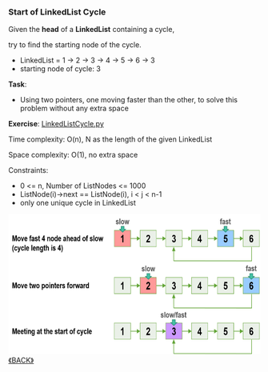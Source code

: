 ### Start of LinkedList Cycle

Given the **head** of a **LinkedList** containing a cycle, 

try to find the starting node of the cycle.

- LinkedList = 1 -> 2 -> 3 -> 4 -> 5 -> 6 -> 3
- starting node of cycle: 3

**Task**:
- Using two pointers, one moving faster than the other, to solve this problem without any extra space

**Exercise**: [LinkedListCycle.py](/LinkedListCycle.py)

Time complexity: O(n), N as the length of the given LinkedList

Space complexity: O(1), no extra space

Constraints:
- 0 <= n, Number of ListNodes <= 1000
- ListNode(i)->next == ListNode(i), i < j < n-1
- only one unique cycle in LinkedList

<img src="../images/2022-06-15_002247.png" height="280">
<a class="return" href="../README.md" style="text-align:right;"> 《BACK》 </a>
